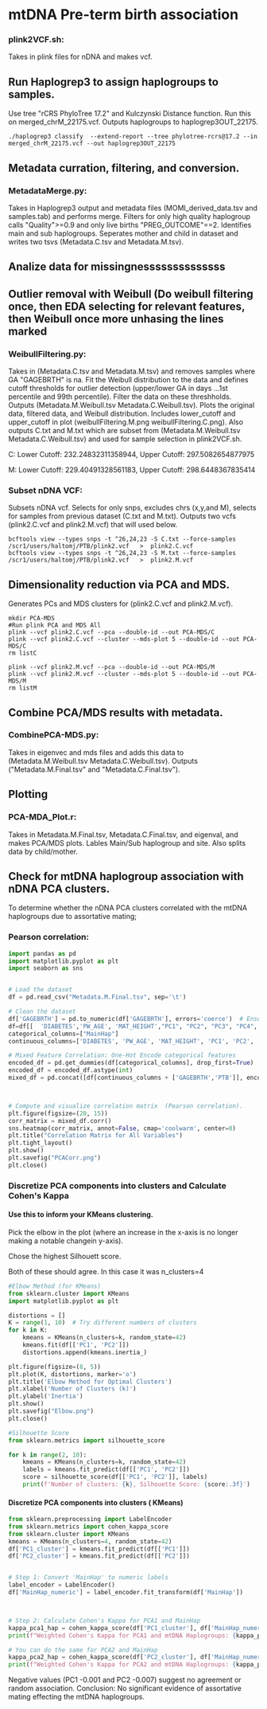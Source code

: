 # mtDNA Pre-term birth association


### plink2VCF.sh: 
Takes in plink files for nDNA and makes vcf.

## Run Haplogrep3 to assign haplogroups to samples.

Use tree "rCRS PhyloTree 17.2" and  Kulczynski Distance function. Run this on merged_chrM_22175.vcf. Outputs haplogroups to haplogrep3OUT_22175. 

```
./haplogrep3 classify  --extend-report --tree phylotree-rcrs@17.2 --in merged_chrM_22175.vcf --out haplogrep3OUT_22175
```

## Metadata curration, filtering, and conversion. 
### MetadataMerge.py: 
Takes in Haplogrep3 output and metadata files (MOMI_derived_data.tsv and samples.tab) and performs merge. Filters for only high quality haplogroup calls "Quality">=0.9 and only live births "PREG_OUTCOME"==2. Identifies main and sub haplogroups. Seperates mother and child in dataset and writes two tsvs (Metadata.C.tsv and Metadata.M.tsv). 


## Analize data for missingnessssssssssssss

## Outlier removal with Weibull (Do weibull filtering once, then EDA selecting for relevant features, then Weibull once more unhasing the lines marked ######
### WeibullFiltering.py:
Takes in (Metadata.C.tsv and Metadata.M.tsv) and removes samples where GA "GAGEBRTH" is na. Fit the Weibull distribution to the data and defines cutoff thresholds for outlier detection (upper/lower GA in days ...1st percentile and 99th percentile). Filter the data on these threshholds. 
Outputs (Metadata.M.Weibull.tsv Metadata.C.Weibull.tsv).
Plots the original data, filtered data, and Weibull distribution. Includes lower_cutoff and upper_cutoff in plot (weibullFiltering.M.png weibullFiltering.C.png).
Also outputs C.txt and M.txt which are subset from (Metadata.M.Weibull.tsv Metadata.C.Weibull.tsv) and used for sample selection in plink2VCF.sh.

C: Lower Cutoff: 232.24832311358944, Upper Cutoff: 297.5082654877975

M: Lower Cutoff: 229.40491328561183, Upper Cutoff: 298.6448367835414


### Subset nDNA VCF: 
Subsets nDNA vcf. Selects for only snps, excludes chrs (x,y,and M), selects for samples from previous dataset (C.txt and M.txt). Outputs two vcfs (plink2.C.vcf and plink2.M.vcf) that will used below. 
```
bcftools view --types snps -t ^26,24,23 -S C.txt --force-samples /scr1/users/haltomj/PTB/plink2.vcf   >  plink2.C.vcf
bcftools view --types snps -t ^26,24,23 -S M.txt --force-samples /scr1/users/haltomj/PTB/plink2.vcf   >  plink2.M.vcf
```
## Dimensionality reduction via PCA and MDS.
Generates PCs and MDS clusters for (plink2.C.vcf and plink2.M.vcf). 
```
mkdir PCA-MDS
#Run plink PCA and MDS All
plink --vcf plink2.C.vcf --pca --double-id --out PCA-MDS/C
plink --vcf plink2.C.vcf --cluster --mds-plot 5 --double-id --out PCA-MDS/C
rm listC

plink --vcf plink2.M.vcf --pca --double-id --out PCA-MDS/M
plink --vcf plink2.M.vcf --cluster --mds-plot 5 --double-id --out PCA-MDS/M
rm listM
```

## Combine PCA/MDS results with metadata. 
### CombinePCA-MDS.py: 
Takes in eigenvec and mds files and adds this data to (Metadata.M.Weibull.tsv Metadata.C.Weibull.tsv). Outputs ("Metadata.M.Final.tsv" and "Metadata.C.Final.tsv"). 



## Plotting
### PCA-MDA_Plot.r:
Takes in Metadata.M.Final.tsv, Metadata.C.Final.tsv, and eigenval, and makes PCA/MDS plots. Lables Main/Sub haplogroup and site.  Also splits data by child/mother. 


## Check for mtDNA haplogroup association with nDNA PCA clusters.
To determine whether the nDNA PCA clusters correlated with the mtDNA haplogroups due to assortative mating;

### Pearson correlation:
```python
import pandas as pd
import matplotlib.pyplot as plt
import seaborn as sns


# Load the dataset
df = pd.read_csv("Metadata.M.Final.tsv", sep='\t')

# Clean the dataset
df['GAGEBRTH'] = pd.to_numeric(df['GAGEBRTH'], errors='coerce')  # Ensure GAGEBRTH is numeric
df=df[[  'DIABETES','PW_AGE', 'MAT_HEIGHT',"PC1", "PC2", "PC3", "PC4", "PC5","MainHap","PTB", "GAGEBRTH"]]
categorical_columns=["MainHap"]
continuous_columns=['DIABETES', 'PW_AGE', 'MAT_HEIGHT', 'PC1', 'PC2', 'PC3', 'PC4', 'PC5']

# Mixed Feature Correlation: One-Hot Encode categorical features
encoded_df = pd.get_dummies(df[categorical_columns], drop_first=True)
encoded_df = encoded_df.astype(int)
mixed_df = pd.concat([df[continuous_columns + ['GAGEBRTH','PTB']], encoded_df], axis=1)



# Compute and visualize correlation matrix  (Pearson correlation).
plt.figure(figsize=(20, 15))
corr_matrix = mixed_df.corr()
sns.heatmap(corr_matrix, annot=False, cmap='coolwarm', center=0)
plt.title("Correlation Matrix for All Variables")
plt.tight_layout()
plt.show()
plt.savefig("PCACorr.png")
plt.close()
```
### Discretize PCA components into clusters and Calculate Cohen's Kappa



#### Use this to inform your KMeans clustering. 
Pick the elbow in the plot (where an increase in the x-axis is no longer making a notable changein y-axis). 

Chose the highest Silhouett score. 

Both of these should agree. In this case it was n_clusters=4

```python 
#Elbow Method (for KMeans)
from sklearn.cluster import KMeans
import matplotlib.pyplot as plt

distortions = []
K = range(1, 10)  # Try different numbers of clusters
for k in K:
    kmeans = KMeans(n_clusters=k, random_state=42)
    kmeans.fit(df[['PC1', 'PC2']])
    distortions.append(kmeans.inertia_)

plt.figure(figsize=(8, 5))
plt.plot(K, distortions, marker='o')
plt.title('Elbow Method for Optimal Clusters')
plt.xlabel('Number of Clusters (k)')
plt.ylabel('Inertia')
plt.show()
plt.savefig("Elbow.png")
plt.close()

#Silhouette Score
from sklearn.metrics import silhouette_score

for k in range(2, 10):
    kmeans = KMeans(n_clusters=k, random_state=42)
    labels = kmeans.fit_predict(df[['PC1', 'PC2']])
    score = silhouette_score(df[['PC1', 'PC2']], labels)
    print(f'Number of clusters: {k}, Silhouette Score: {score:.3f}')


```

#### Discretize PCA components into clusters ( KMeans)
```python
from sklearn.preprocessing import LabelEncoder
from sklearn.metrics import cohen_kappa_score
from sklearn.cluster import KMeans
kmeans = KMeans(n_clusters=4, random_state=42)
df['PC1_cluster'] = kmeans.fit_predict(df[['PC1']])
df['PC2_cluster'] = kmeans.fit_predict(df[['PC2']])


# Step 1: Convert 'MainHap' to numeric labels
label_encoder = LabelEncoder()
df['MainHap_numeric'] = label_encoder.fit_transform(df['MainHap'])



# Step 2: Calculate Cohen's Kappa for PCA1 and MainHap
kappa_pca1_hap = cohen_kappa_score(df['PC1_cluster'], df['MainHap_numeric'])
print(f"Weighted Cohen's Kappa for PCA1 and mtDNA Haplogroups: {kappa_pca1_hap:.3f}")

# You can do the same for PCA2 and MainHap
kappa_pca2_hap = cohen_kappa_score(df['PC2_cluster'], df['MainHap_numeric'])
print(f"Weighted Cohen's Kappa for PCA2 and mtDNA Haplogroups: {kappa_pca2_hap:.3f}")
```

Negative values (PC1 -0.001 and PC2 -0.007) suggest no agreement or random association.
Conclusion: No significant evidence of assortative mating effecting the mtDNA haplogroups.


